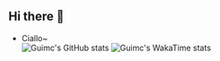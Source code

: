 ## Hi there 👋

* Ciallo~</br>
![Guimc's GitHub stats](https://my-github-readme-stats-74wj6f579-guimc233s-projects.vercel.app/api?username=guimc233&theme=tokyonight&show=reviews,discussions_started,discussions_answered,prs_merged,prs_merged_percentage)
![Guimc's WakaTime stats](https://my-github-readme-stats-74wj6f579-guimc233s-projects.vercel.app/api/wakatime?username=guimc233&layout=compact)
